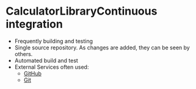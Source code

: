 # CalculatorLibraryContinuous integration

- Frequently building and testing
- Single source repository. As changes are added, they can be seen by others.
- Automated build and test
- External Services often used:
  - [GitHub](https://github.com)
  - [Git](https://git-scm.com)